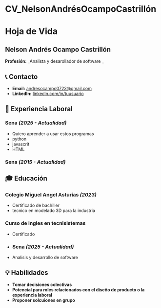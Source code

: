 # CV_NelsonAndrésOcampoCastrillón
# Hoja de Vida

## Nelson Andrés Ocampo Castrillón
**Profesión:** _Analista y desarollador de software _

## 📞 Contacto
- **Email:** [andresocampo0723@gmail.com](andresocampo0723@gmail.com)
- **LinkedIn:** [linkedin.com/in/tuusuario](https://linkedin.com/in/tuusuario)

## 🏢 Experiencia Laboral
### **Sena** _(2025 - Actualidad)_
- Quiero aprender a usar estos programas 
- python
- javascrit
- HTML
  

### **Sena** _(2015 - Actualidad)_

## 🎓 Educación
### **Colegio Miguel Angel Asturias** _(2023)_
- Certificado de bachiller
- tecnico en modelado 3D para la industria
### **Curso de ingles en tecnisistemas**
- Certificado 
- ### **Sena** _(2025 - Actualidad)_
- Analisis y desarrollo de software 
  


## 💡 Habilidades
- **Tomar decisiones colectivas**
- **Potencial para roles relacionados con el diseño de producto o la experiencia laboral**
- **Proponer solcuiones en grupo**


